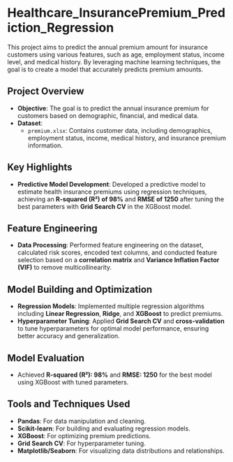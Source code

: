 # Healthcare_InsurancePremium_Prediction_Regression

This project aims to predict the annual premium amount for insurance customers using various features, such as age, employment status, income level, and medical history. By leveraging machine learning techniques, the goal is to create a model that accurately predicts premium amounts.

## Project Overview
- **Objective**: The goal is to predict the annual insurance premium for customers based on demographic, financial, and medical data.
- **Dataset**:
  - `premium.xlsx`: Contains customer data, including demographics, employment status, income, medical history, and insurance premium information.

## Key Highlights
- **Predictive Model Development**: Developed a predictive model to estimate health insurance premiums using regression techniques, achieving an **R-squared (R²) of 98%** and **RMSE of 1250** after tuning the best parameters with **Grid Search CV** in the XGBoost model.
  
## Feature Engineering
- **Data Processing**: Performed feature engineering on the dataset, calculated risk scores, encoded text columns, and conducted feature selection based on a **correlation matrix** and **Variance Inflation Factor (VIF)** to remove multicollinearity.
  
## Model Building and Optimization
- **Regression Models**: Implemented multiple regression algorithms including **Linear Regression**, **Ridge**, and **XGBoost** to predict premiums.
- **Hyperparameter Tuning**: Applied **Grid Search CV** and **cross-validation** to tune hyperparameters for optimal model performance, ensuring better accuracy and generalization.

## Model Evaluation
- Achieved **R-squared (R²): 98%** and **RMSE: 1250** for the best model using XGBoost with tuned parameters.
  
## Tools and Techniques Used
- **Pandas**: For data manipulation and cleaning.
- **Scikit-learn**: For building and evaluating regression models.
- **XGBoost**: For optimizing premium predictions.
- **Grid Search CV**: For hyperparameter tuning.
- **Matplotlib/Seaborn**: For visualizing data distributions and relationships.


